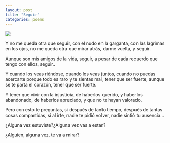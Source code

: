 ```yaml
---
layout: post
title: "Seguir"
categories: poems
---
```


![](https://c1.staticflickr.com/5/4115/4821107693_97699a16af_b.jpg)

Y no me queda otra que seguir,
con el nudo en la garganta,
con las lagrimas en los ojos,
no me queda otra que mirar atrás,
darme vuelta,
y seguir.

Aunque son mis amigos de la vida,
seguir,
a pesar de cada recuerdo que tengo con ellos,
seguir..

Y cuando los veas riéndose,
cuando los veas juntos,
cuando no puedas acercarte
porque todo es raro
y te sientas mal,
tener que ser fuerte,
aunque se te parta el corazón,
tener que ser fuerte.

Y tener que vivir con la injusticia,
de haberlos querido,
y haberlos abandonado,
de haberlos apreciado,
y que no te hayan valorado.

Pero con esto te preguntas,
si después de tanto tiempo,
después de tantas cosas compartidas,
si al irte, nadie te pidió volver, nadie sintió tu ausencia…

¿Alguna vez estuviste?¿Alguna vez vas a estar?

¿Alguien, alguna vez, te va a mirar?
